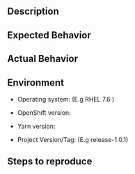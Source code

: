 ## Description
<!-- Add a brief and meaningful description. -->

## Expected Behavior
<!-- Describe the expected behaviour. -->

## Actual Behavior
<!-- Describe the current/actual behaviour. -->

## Environment

* Operating system: (E.g RHEL 7.6 )
<!-- Run the command `oc version` and add the result here. -->
* OpenShift version:
<!-- Run the command `oc version` and add the result here. -->
* Yarn version:
<!-- Run the command `yarn --version` and add the result here. -->
* Project Version/Tag: (E.g release-1.0.1)

## Steps to reproduce
<!-- Describe all steps and pre-requirements which are required to be performed in order to reproduce this scenario. ( E.g 1. Action, 2. Action ... ) -->
